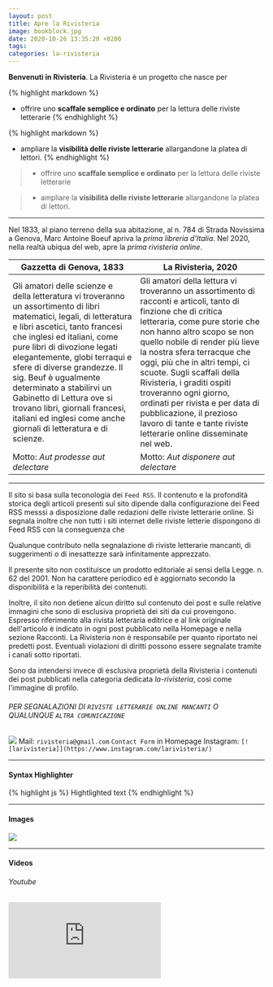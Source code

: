 ```yaml
---
layout: post
title: Apre la Rivisteria
image: bookblock.jpg
date: 2020-10-26 13:35:20 +0200
tags:
categories: la-rivisteria
---
```

**Benvenuti in Rivisteria**. La Rivisteria è un progetto che nasce per

{% highlight markdown %}
* offrire uno **scaffale semplice e ordinato** per la lettura delle riviste letterarie
{% endhighlight %}

{% highlight markdown %}
* ampliare la **visibilità delle riviste letterarie** allargandone la platea di lettori.
{% endhighlight %}

> * offrire uno **scaffale semplice e ordinato** per la lettura delle riviste letterarie

> * ampliare la **visibilità delle riviste letterarie** allargandone la platea di lettori.

***



Nel 1833, al piano terreno della sua abitazione, al n. 784 di Strada Novissima a Genova, Marc Antoine Boeuf apriva la *prima libreria d'Italia*. Nel 2020, nella realtà ubiqua del web, apre la *prima rivisteria online*.

Gazzetta di Genova, 1833 | La Rivisteria, 2020
------------ | -------------
Gli amatori delle scienze e della letteratura vi troveranno un assortimento di libri matematici, legali, di letteratura e libri ascetici, tanto francesi che inglesi ed italiani, come pure libri di divozione legati elegantemente, globi terraqui e sfere di diverse grandezze. Il sig. Beuf è ugualmente determinato a stabilirvi un Gabinetto di Lettura ove si trovano libri, giornali francesi, italiani ed inglesi come anche giornali di letteratura e di scienze.| Gli amatori della lettura vi troveranno un assortimento di racconti e articoli, tanto di finzione che di critica letteraria, come pure storie che non hanno altro scopo se non quello nobile di render più lieve la nostra sfera terracque che oggi, più che in altri tempi, ci scuote. Sugli scaffali della Rivisteria, i graditi ospiti troveranno ogni giorno, ordinati per rivista e per data di pubblicazione, il prezioso lavoro di tante e tante riviste letterarie online disseminate nel web.
Motto: *Aut prodesse aut delectare* | Motto: *Aut disponere aut delectare*

***



Il sito si basa sulla teconologia dei `Feed RSS`. Il contenuto e la profondità storica degli articoli presenti sul sito dipende dalla configurazione dei Feed RSS messsi a disposizione dalle redazioni delle riviste letterarie online. Si segnala inoltre che non tutti i siti internet delle riviste letterie dispongono di Feed RSS con la conseguenza che 

Qualunque contributo nella segnalazione di riviste letterarie mancanti, di suggerimenti o di inesattezze sarà infinitamente apprezzato.

Il presente sito non costituisce un prodotto editoriale ai sensi della Legge. n. 62 del 2001. Non ha carattere periodico ed è aggiornato secondo la disponibilità e la reperibilità dei contenuti.

Inoltre, il sito non detiene alcun diritto sul contenuto dei post e sulle relative immagini che sono di esclusiva proprietà dei siti da cui provengono. Espresso riferimento alla rivista letteraria editrice e al link originale dell'articolo è indicato in ogni post pubblicato nella Homepage e nella sezione Racconti. La Rivisteria non è responsabile per quanto riportato nei predetti post. Eventuali violazioni di diritti possono essere segnalate tramite i canali sotto riportati.

Sono da intendersi invece di esclusiva proprietà della Rivisteria i contenuti dei post pubblicati nella categoria dedicata *la-rivisteria*, così come l'immagine di profilo.


###### PER SEGNALAZIONI DI `RIVISTE LETTERARIE ONLINE MANCANTI` O QUALUNQUE `ALTRA COMUNICAZIONE`

<a href="mailto:rivisteria@gmail.com?"><img src="https://img.shields.io/badge/gmail-%23DD0031.svg?&style=for-the-badge&logo=gmail&logoColor=white"/></a>
Mail: `rivisteria@gmail.com`
`Contact Form` in Homepage
Instagram: `[![larivisteria]](https://www.instagram.com/larivisteria/)`


***



#### Syntax Highlighter

{% highlight js %}
Hightlighted text
{% endhighlight %}

***

#### Images

![]({{site.baseurl}}/images/2.jpg)

***

#### Videos

###### Youtube

<iframe src="https://www.youtube.com/embed/iWowJBRMtpc" frameborder="0" allowfullscreen></iframe>
